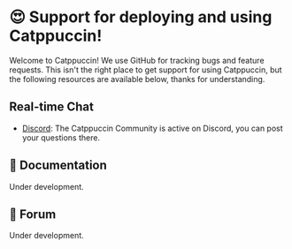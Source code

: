# 😍 Support for deploying and using Catppuccin!

Welcome to Catppuccin! We use GitHub for tracking bugs and feature requests. This isn't the right place to get support for using Catppuccin, but the following resources are available below, thanks for understanding.

## Real-time Chat

- [Discord](https://discord.com/servers/catppuccin-907385605422448742): The Catppuccin Community is active on Discord, you can post your questions there.

## 📄 Documentation

Under development.

## 👥 Forum

Under development.
